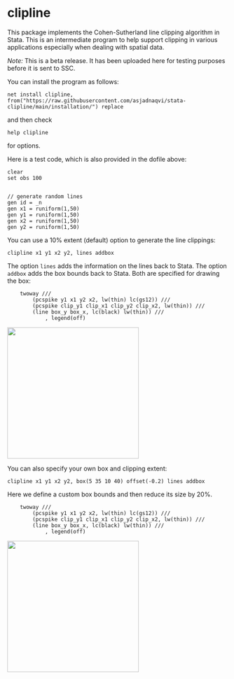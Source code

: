 # clipline

This package implements the Cohen-Sutherland line clipping algorithm in Stata. This is an intermediate program to help support clipping in various applications especially when dealing with spatial data.


*Note:* This is a beta release. It has been uploaded here for testing purposes before it is sent to SSC.


You can install the program as follows:

```applescript
net install clipline, from("https://raw.githubusercontent.com/asjadnaqvi/stata-clipline/main/installation/") replace
```

and then check

```applescript
help clipline
```

for options.

Here is a test code, which is also provided in the dofile above:

```applescript
clear
set obs 100


// generate random lines
gen id = _n
gen x1 = runiform(1,50)
gen y1 = runiform(1,50)
gen x2 = runiform(1,50)
gen y2 = runiform(1,50)
```

You can use a 10% extent (default) option to generate the line clippings:

```applescript
clipline x1 y1 x2 y2, lines addbox
```

The option `lines` adds the information on the lines back to Stata. The option `addbox` adds the box bounds back to Stata. Both are specified for drawing the box:

```applescript
	twoway ///
		(pcspike y1 x1 y2 x2, lw(thin) lc(gs12)) ///
		(pcspike clip_y1 clip_x1 clip_y2 clip_x2, lw(thin)) ///
		(line box_y box_x, lc(black) lw(thin)) ///
			, legend(off) 
```

<img src="./figures/clipline1.png" height="300">


You can also specify your own box and clipping extent:


```applescript
clipline x1 y1 x2 y2, box(5 35 10 40) offset(-0.2) lines addbox
```

Here we define a custom box bounds and then reduce its size by 20%.

```applescript
	twoway ///
		(pcspike y1 x1 y2 x2, lw(thin) lc(gs12)) ///
		(pcspike clip_y1 clip_x1 clip_y2 clip_x2, lw(thin)) ///
		(line box_y box_x, lc(black) lw(thin)) ///
			, legend(off) 
```

<img src="./figures/clipline2.png" height="300">


